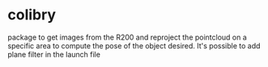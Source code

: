 # colibry
package to get images from the R200 and reproject the pointcloud on a specific area to compute the pose of the object desired.
It's possible to add plane filter in the launch file
